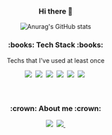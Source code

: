 <div align="center">

### Hi there 👋

![Anurag's GitHub stats](https://github-readme-stats.vercel.app/api?username=H0onnn&show_icons=true&theme=radical)

  <h3><b>:books: Tech Stack :books:</b></h3>
  <div>
    <p>Techs that I've used at least once</p>
    <img src="https://img.shields.io/badge/C-A8B9CC?style=flat-square&logo=C&logoColor=white"/></a>&nbsp 
    <img src="https://img.shields.io/badge/C++-00599C?style=flat-square&logo=C++&logoColor=white"/></a>&nbsp 
    <img src="https://img.shields.io/badge/Python-3766AB?style=flat-square&logo=Python&logoColor=white"/></a>&nbsp
    <img src="https://img.shields.io/badge/HTML5-E34F26?style=flat-square&logo=HTML5&logoColor=white"/>&nbsp
    <img src="https://img.shields.io/badge/CSS3-1572B6?style=flat-square&logo=CSS3&logoColor=black"/>&nbsp
    <img src="https://img.shields.io/badge/JavaScript-F7DF1E?style=flat-square&logo=JavaScript&logoColor=black"/>&nbsp  
  </div>
  <br />
  <br />
  <h3>:crown: About me :crown:</h3>  
  <div>
    <a href="mailto:looke2930@gmail.com" target="_blank"><img src="https://img.shields.io/badge/looke2930@gmail.com-EA4335?style=flat-square&logo=Gmail&logoColor=white"/></a>&nbsp
  <a href="https://www.instagram.com/looke____/" target="_blank"><img src="https://img.shields.io/badge/looke____-E4405F?style=flat-square&logo=instagram&logoColor=white"/>&nbsp
  </div>
</div>
<!--
**H0onnn/H0onnn** is a ✨ _special_ ✨ repository because its `README.md` (this file) appears on your GitHub profile.

Here are some ideas to get you started:

- 🔭 I’m currently working on ...
- 🌱 I’m currently learning ...
- 👯 I’m looking to collaborate on ...
- 🤔 I’m looking for help with ...
- 💬 Ask me about ...
- 📫 How to reach me: ...
- 😄 Pronouns: ...
- ⚡ Fun fact: ...
-->
